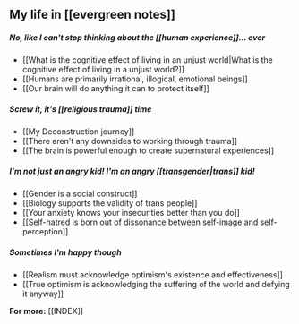 
## My life in [[evergreen notes]]
##### No, like I can't stop thinking about the [[human experience]]... ever

- [[What is the cognitive effect of living in an unjust world|What is the cognitive effect of living in a unjust world?]]
- [[Humans are primarily irrational, illogical, emotional beings]]
- [[Our brain will do anything it can to protect itself]]

##### Screw it, it's [[religious trauma]] time

- [[My Deconstruction journey]]
- [[There aren't any downsides to working through trauma]]
- [[The brain is powerful enough to create supernatural experiences]]

##### I'm not just an angry kid! I'm an angry [[transgender|trans]] kid!

- [[Gender is a social construct]]
- [[Biology supports the validity of trans people]]
- [[Your anxiety knows your insecurities better than you do]]
- [[Self-hatred is born out of dissonance between self-image and self-perception]]

##### Sometimes I'm happy though

- [[Realism must acknowledge optimism's existence and effectiveness]]
- [[True optimism is acknowledging the suffering of the world and defying it anyway]]

**For more:** [[INDEX]]
